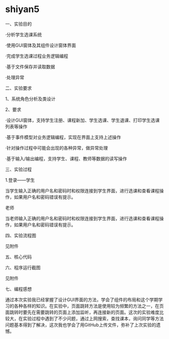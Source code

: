 # shiyan5
一、实验目的

·分析学生选课系统

·使用GUI窗体及其组件设计窗体界面

·完成学生选课过程业务逻辑编程

·基于文件保存并读取数据

·处理异常

二、实验要求

1、系统角色分析及类设计

2、要求

·设计GUI窗体，支持学生注册、课程新加、学生选课、学生退课、打印学生选课列表等操作

·基于事件模型对业务逻辑编程，实现在界面上支持上述操作

·针对操作过程中可能会出现的各种异常，做异常处理

·基于输入/输出编程，支持学生、课程、教师等数据的读写操作

三、实验过程

1.登录——学生

当学生输入正确的用户名和密码时和权限连接到学生界面，进行选课和查看课程操作，如果用户名和密码错误有提示。

老师

当老师输入正确的用户名和密码时和权限连接到学生界面，进行选课和查看课程操作，如果用户名和密码错误有提示。

四、实验流程图

见附件

五、核心代码

六、程序运行截图

见附件

七、编程感想

通过本次实验我已经掌握了设计GUI界面的方法，学会了组件的布局和这个学期学习的各种各样的知识。在实验中，页面跳转方法是使用较为频繁的方法之一，在页面跳转时要先在需要跳转的页面上添加监听，再连接新的页面。这次的实验难度比较大，在实验过程中遇到了不少问题，通过上网搜索，查找课本，询问同学等方法问题基本得到了解决，这次我也学会了用GitHub上传文件，弥补了上次实验的遗憾。

